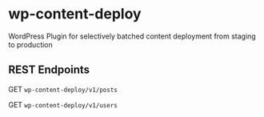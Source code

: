 # wp-content-deploy
WordPress Plugin for selectively batched content deployment from staging to production

## REST Endpoints

GET
```wp-content-deploy/v1/posts```

GET
```wp-content-deploy/v1/users``` 
